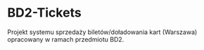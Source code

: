# BD2-Tickets
Projekt systemu sprzedaży biletów/doładowania kart (Warszawa) opracowany w ramach przedmiotu BD2.
